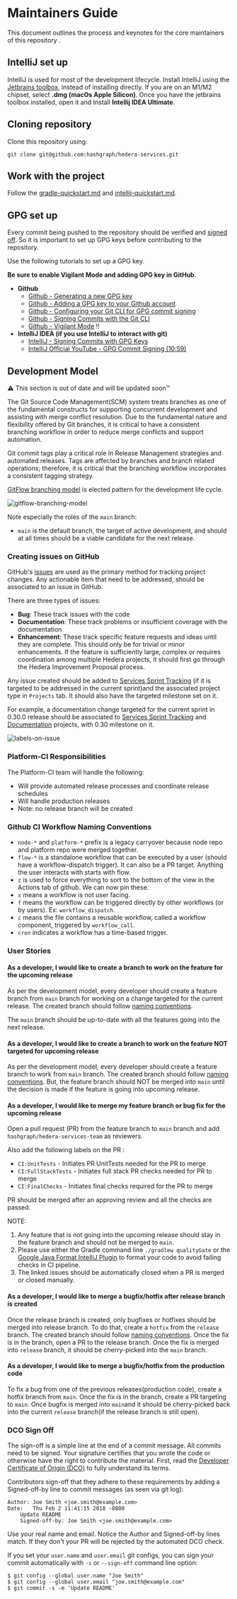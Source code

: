 # Maintainers Guide

This document outlines the process and keynotes for the core maintainers of this repository .

## IntelliJ set up

IntelliJ is used for most of the development lifecycle. Install IntelliJ using the
[Jetbrains toolbox](https://www.jetbrains.com/lp/toolbox/), instead of installing directly. If you
are on an M1/M2 chipset, select **.dmg (macOs Apple Silicon)**. Once you have the jetbrains toolbox
installed, open it and Install **Intellij IDEA Ultimate**.

## Cloning repository

Clone this repository using:

```
git clone git@github.com:hashgraph/hedera-services.git
```

## Work with the project

Follow the [gradle-quickstart.md](gradle-quickstart.md) and
[intellij-quickstart.md](intellij-quickstart.md).

## GPG set up

Every commit being pushed to the repository should be verified and [signed off](#dco-sign-off). So
it is important to set up GPG keys before contributing to the repository.

Use the following tutorials to set up a GPG key.

**Be sure to enable Vigilant Mode and adding GPG key in GitHub**.

- **Github**
  - [Github - Generating a new GPG key](https://docs.github.com/en/authentication/managing-commit-signature-verification/generating-a-new-gpg-key)
  - [Github - Adding a GPG key to your Github account](https://docs.github.com/en/authentication/managing-commit-signature-verification/adding-a-gpg-key-to-your-github-account)
  - [Github - Configuring your Git CLI for GPG commit signing](https://docs.github.com/en/authentication/managing-commit-signature-verification/telling-git-about-your-signing-key)
  - [Github - Signing Commits with the Git CLI](https://docs.github.com/en/authentication/managing-commit-signature-verification/signing-commits)
  - [Github - Vigilant Mode](https://docs.github.com/en/authentication/managing-commit-signature-verification/displaying-verification-statuses-for-all-of-your-commits)
    ‼️
- **IntelliJ IDEA (if you use IntelliJ to interact with git)**
  - [IntelliJ - Signing Commits with GPG Keys](https://www.jetbrains.com/help/idea/set-up-GPG-commit-signing.html)
  - [IntelliJ Official YouTube - GPG Commit Signing (10:59)](https://youtu.be/RBhz-8fZN9A?t=659)

## Development Model

:warning: This section is out of date and will be updated soon:tm:

The Git Source Code Management(SCM) system treats branches as one of the fundamental constructs for
supporting concurrent development and assisting with merge conflict resolution. Due to the
fundamental nature and flexibility offered by Git branches, it is critical to have a consistent
branching workflow in order to reduce merge conflicts and support automation.

Git commit tags play a critical role in Release Management strategies and automated releases. Tags
are affected by branches and branch related operations; therefore, it is critical that the branching
workflow incorporates a consistent tagging strategy.

[GitFlow branching model](https://nvie.com/posts/a-successful-git-branching-model/) is elected
pattern for the development life cycle.

![gitflow-branching-model](./assets/gitflow-branching-model.png)

Note especially the roles of the `main` branch:

- `main` is the default branch, the target of active development, and should at all times
  should be a viable candidate for the next release.

### Creating issues on GitHub

GitHub's [issues](https://github.com/hashgraph/hedera-services/issues) are used as the primary
method for tracking project changes. Any actionable item that need to be addressed, should be
associated to an issue in GitHub.

There are three types of issues:

- **Bug**: These track issues with the code
- **Documentation**: These track problems or insufficient coverage with the documentation
- **Enhancement**: These track specific feature requests and ideas until they are complete. This
  should only be for trivial or minor enhancements. If the feature is sufficiently large, complex
  or requires coordination among multiple Hedera projects, it should first go through the Hedera
  Improvement Proposal process.

Any issue created should be added to
[Services Sprint Tracking](https://github.com/orgs/hashgraph/projects/13) (if it is targeted to be
addressed in the current sprint)and the associated project type in `Projects` tab. It should also
have the targeted milestone set on it.

For example, a documentation change targeted for the current sprint in 0.30.0 release should be
associated to [Services Sprint Tracking](https://github.com/orgs/hashgraph/projects/13) and
[Documentation](https://github.com/hashgraph/hedera-services/projects/32#card-85521291) projects,
with 0.30 milestone on it.

![labels-on-issue](./assets/labels-on-issue.png)

### Platform-CI Responsibilities

The Platform-CI team will handle the following:

- Will provide automated release processes and coordinate release schedules
- Will handle production releases
- Note: no release branch will be created

### Github CI Workflow Naming Conventions

- `node-*` and `platform-*` prefix is a legacy carryover because node repo and platform repo were merged together.
- `flow-*` is a standalone workflow that can be executed by a user (should have a workflow-dispatch trigger). It can also be a PR target. Anything the user interacts with starts with flow.
- `z` is used to force everything to sort to the bottom of the view in the Actions tab of github. We can now pin these.
- `x` means a workflow is not user facing.
- `f` means the workflow can be triggered directly by other workflows (or by users). Ex: `workflow_dispatch`.
- `c` means the file contains a reusable workflow, called a workflow component, triggered by `workflow_call`.
- `cron` indicates a workflow has a time-based trigger.

### User Stories

#### As a developer, I would like to create a branch to work on the feature for the upcoming release

As per the development model, every developer should create a feature branch from `main` branch
for working on a change targeted for the current release. The created branch should follow
[naming conventions](branch-naming-conventions.md).

The `main` branch should be up-to-date with all the features going into the next release.

#### As a developer, I would like to create a branch to work on the feature NOT targeted for upcoming release

As per the development model, every developer should create a feature branch to work from `main`
branch. The created branch should follow [naming conventions](branch-naming-conventions.md). But,
the feature branch should NOT be merged into `main` until the decision is made if the feature is
going into upcoming release.

#### As a developer, I would like to merge my feature branch or bug fix for the upcoming release

Open a pull request (PR) from the feature branch to `main` branch and add
`hashgraph/hedera-services-team` as reviewers.

Also add the following labels on the PR :

- `CI:UnitTests` - Initiates PR UnitTests needed for the PR to merge
- `CI:FullStackTests` - Initiates full stack PR checks needed for PR to merge
- `CI:FinalChecks` - Initiates final checks required for the PR to merge

PR should be merged after an approving review and all the checks are passed.

NOTE:

1. Any feature that is not going into the upcoming release should stay in the feature branch and
   should not be merged to `main`.
2. Please use either the Gradle command line `./gradlew qualityGate` or the
   [Google Java Format IntelliJ Plugin](https://github.com/google/google-java-format#intellij-android-studio-and-other-jetbrains-ides)
   to format your code to avoid failing checks in CI pipeline.
3. The linked issues should be automatically closed when a PR is merged or closed manually.

#### As a developer, I would like to merge a bugfix/hotfix after release branch is created

Once the release branch is created, only bugfixes or hotfixes should be merged into release branch.
To do that, create a `hotfix` from the `release` branch. The created branch should follow
[naming conventions](branch-naming-conventions.md). Once the fix is in the branch, open a PR to the
release branch. Once the fix is merged into `release` branch, it should be cherry-picked into the
`main` branch.

#### As a developer, I would like to merge a bugfix/hotfix from the production code

To fix a bug from one of the previous releases(production code), create a hotfix branch from `main`.
Once the fix is in the branch, create a PR targeting to `main`. Once bugfix is merged into `main`and
it should be cherry-picked back into the current `release` branch(if the release branch is still
open).

### DCO Sign Off

The sign-off is a simple line at the end of a commit message. All commits need to be signed. Your
signature certifies that you wrote the code or otherwise have the right to contribute the material.
First, read the [Developer Certificate of Origin (DCO)](https://developercertificate.org/) to fully
understand its terms.

Contributors sign-off that they adhere to these requirements by adding a Signed-off-by line to
commit messages (as seen via git log):

```
Author: Joe Smith <joe.smith@example.com>
Date:   Thu Feb 2 11:41:15 2018 -0800
    Update README
    Signed-off-by: Joe Smith <joe.smith@example.com>
```

Use your real name and email. Notice the Author and Signed-off-by lines match. If they don't your PR
will be rejected by the automated DCO check.

If you set your `user.name` and `user.email` git configs, you can sign your commit automatically
with `-s` or `--sign-off` command line option:

```
$ git config --global user.name "Joe Smith"
$ git config --global user.email "joe.smith@example.com"
$ git commit -s -m 'Update README'
```
